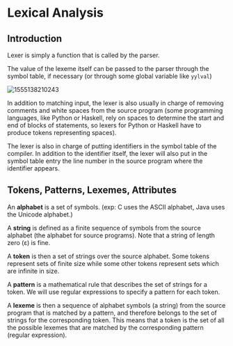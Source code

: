 # Lexical Analysis

## Introduction

Lexer is simply a function that is called by the parser.

The value of the lexeme itself can be passed to the parser through the symbol table, if necessary (or through some global variable like `yylval`)

![1555138210243](C:\Users\rainy\AppData\Roaming\Typora\typora-user-images\1555138210243.png)

In addition to matching input, the lexer is also usually in charge of removing
comments and white spaces from the source program (some programming languages, like Python or Haskell, rely on spaces to determine the start and end of blocks of statements, so lexers for Python or Haskell have to produce tokens representing spaces).

The lexer is also in charge of putting identifiers in the symbol table of the
compiler. In addition to the identifier itself, the lexer will also put in the symbol
table entry the line number in the source program where the identifier appears.

## Tokens, Patterns, Lexemes, Attributes

An **alphabet** is a set of symbols. (exp: C uses the ASCII alphabet, Java uses the Unicode alphabet.)

A **string** is defined as a finite sequence of symbols from the source alphabet
(the alphabet for source programs). Note that a string of length zero (ε) is fine.

A **token** is then a set of strings over the source alphabet. Some tokens represent sets of finite size while some other tokens represent sets which are infinite in size.

A **pattern** is a mathematical rule that describes the set of strings for a token.
We will use regular expressions to specify a pattern for each token.

A **lexeme** is then a sequence of alphabet symbols (a string) from the source
program that is matched by a pattern, and therefore belongs to the set of strings
for the corresponding token. This means that a token is the set of all the possible
lexemes that are matched by the corresponding pattern (regular expression).